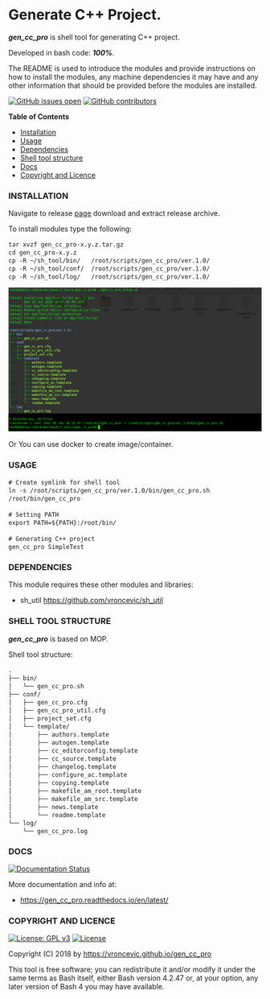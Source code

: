 # Generate C++ Project.

***gen_cc_pro*** is shell tool for generating C++ project.

Developed in bash code: ***100%***.

The README is used to introduce the modules and provide instructions on
how to install the modules, any machine dependencies it may have and any
other information that should be provided before the modules are installed.

[![GitHub issues open](https://img.shields.io/github/issues/vroncevic/gen_cc_pro.svg)](https://github.com/vroncevic/gen_cc_pro/issues)
 [![GitHub contributors](https://img.shields.io/github/contributors/vroncevic/gen_cc_pro.svg)](https://github.com/vroncevic/gen_cc_pro/graphs/contributors)

<!-- START doctoc -->
**Table of Contents**

- [Installation](https://github.com/vroncevic/gen_cc_pro#installation)
- [Usage](https://github.com/vroncevic/gen_cc_pro#usage)
- [Dependencies](https://github.com/vroncevic/gen_cc_pro#dependencies)
- [Shell tool structure](https://github.com/vroncevic/gen_cc_pro#shell-tool-structure)
- [Docs](https://github.com/vroncevic/gen_cc_pro#docs)
- [Copyright and Licence](https://github.com/vroncevic/gen_cc_pro#copyright-and-licence)
<!-- END doctoc -->

### INSTALLATION

Navigate to release [page](https://github.com/vroncevic/gen_cc_pro/releases) download and extract release archive.

To install modules type the following:

```
tar xvzf gen_cc_pro-x.y.z.tar.gz
cd gen_cc_pro-x.y.z
cp -R ~/sh_tool/bin/   /root/scripts/gen_cc_pro/ver.1.0/
cp -R ~/sh_tool/conf/  /root/scripts/gen_cc_pro/ver.1.0/
cp -R ~/sh_tool/log/   /root/scripts/gen_cc_pro/ver.1.0/
```

![alt tag](https://raw.githubusercontent.com/vroncevic/gen_cc_pro/dev/docs/setup_tree.png)

Or You can use docker to create image/container.

### USAGE

```
# Create symlink for shell tool
ln -s /root/scripts/gen_cc_pro/ver.1.0/bin/gen_cc_pro.sh /root/bin/gen_cc_pro

# Setting PATH
export PATH=${PATH}:/root/bin/

# Generating C++ project
gen_cc_pro SimpleTest
```

### DEPENDENCIES

This module requires these other modules and libraries:

* sh_util https://github.com/vroncevic/sh_util

### SHELL TOOL STRUCTURE

***gen_cc_pro*** is based on MOP.

Shell tool structure:
```
.
├── bin/
│   └── gen_cc_pro.sh
├── conf/
│   ├── gen_cc_pro.cfg
│   ├── gen_cc_pro_util.cfg
│   ├── project_set.cfg
│   └── template/
│       ├── authors.template
│       ├── autogen.template
│       ├── cc_editorconfig.template
│       ├── cc_source.template
│       ├── changelog.template
│       ├── configure_ac.template
│       ├── copying.template
│       ├── makefile_am_root.template
│       ├── makefile_am_src.template
│       ├── news.template
│       └── readme.template
└── log/
    └── gen_cc_pro.log
```

### DOCS

[![Documentation Status](https://readthedocs.org/projects/gen_cc_pro/badge/?version=latest)](https://gen_cc_pro.readthedocs.io/projects/gen_cc_pro/en/latest/?badge=latest)

More documentation and info at:

* https://gen_cc_pro.readthedocs.io/en/latest/

### COPYRIGHT AND LICENCE

[![License: GPL v3](https://img.shields.io/badge/License-GPLv3-blue.svg)](https://www.gnu.org/licenses/gpl-3.0) [![License](https://img.shields.io/badge/License-Apache%202.0-blue.svg)](https://opensource.org/licenses/Apache-2.0)

Copyright (C) 2018 by https://vroncevic.github.io/gen_cc_pro

This tool is free software; you can redistribute it and/or modify
it under the same terms as Bash itself, either Bash version 4.2.47 or,
at your option, any later version of Bash 4 you may have available.

